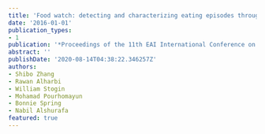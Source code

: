 ```yaml
---
title: 'Food watch: detecting and characterizing eating episodes through feeding gestures'
date: '2016-01-01'
publication_types:
- 1
publication: '*Proceedings of the 11th EAI International Conference on Body Area Networks*'
abstract: ''
publishDate: '2020-08-14T04:38:22.346257Z'
authors:
- Shibo Zhang
- Rawan Alharbi
- William Stogin
- Mohamad Pourhomayun
- Bonnie Spring
- Nabil Alshurafa
featured: true
---
```

